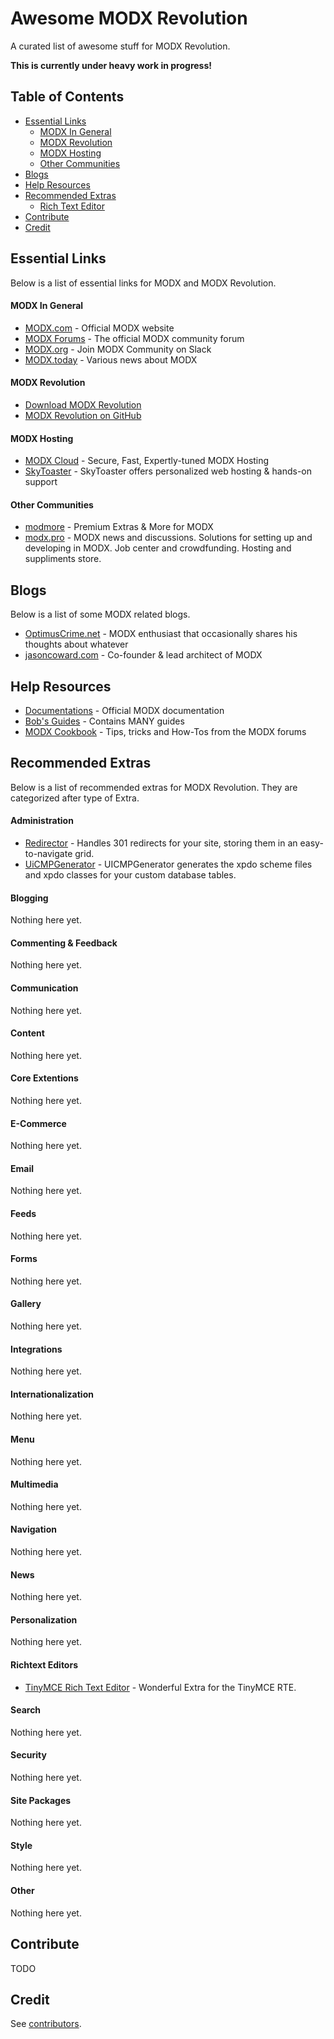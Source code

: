 # Awesome MODX Revolution

A curated list of awesome stuff for MODX Revolution.

**This is currently under heavy work in progress!**

## Table of Contents

- [Essential Links](#essential-links)
    - [MODX In General](#modx-in-general)
    - [MODX Revolution](#modx-revolution)
    - [MODX Hosting](#modx-hosting)
    - [Other Communities](#other-communities)
- [Blogs](#blogs)
- [Help Resources](#help-resources)
- [Recommended Extras](#recommended-extras)
    - [Rich Text Editor](#rich-text-editor)
- [Contribute](#contribute)
- [Credit](#credit) 

## Essential Links

Below is a list of essential links for MODX and MODX Revolution.

#### MODX In General

- [MODX.com](http://modx.com/) - Official MODX website
- [MODX Forums](http://modx.com/forums) - The official MODX community forum
- [MODX.org](http://modx.org/) - Join MODX Community on Slack
- [MODX.today](https://modx.today/) - Various news about MODX

#### MODX Revolution

- [Download MODX Revolution](https://modx.com/download/)
- [MODX Revolution on GitHub](https://github.com/modxcms/revolution)

#### MODX Hosting

- [MODX Cloud](https://modxcloud.com/) - Secure, Fast, Expertly-tuned MODX Hosting
- [SkyToaster](https://skytoaster.com/) - SkyToaster offers personalized web hosting & hands-on support

#### Other Communities

- [modmore](https://modmore.com) - Premium Extras & More for MODX
- [modx.pro](https://modx.pro/) - MODX news and discussions. Solutions for setting up and developing in MODX. Job center and crowdfunding. Hosting and suppliments store.

## Blogs

Below is a list of some MODX related blogs.

- [OptimusCrime.net](https://optimuscrime.net/) - MODX enthusiast that occasionally shares his thoughts about whatever
- [jasoncoward.com](http://jasoncoward.com/) - Co-founder & lead architect of MODX

## Help Resources

- [Documentations](https://rtfm.modx.com/) - Official MODX documentation
- [Bob's Guides](http://bobsguides.com/) - Contains MANY guides
- [MODX Cookbook](http://modxcookbook.com/) - Tips, tricks and How-Tos from the MODX forums

## Recommended Extras

Below is a list of recommended extras for MODX Revolution. They are categorized after type of Extra.

#### Administration

- [Redirector](https://modx.com/extras/package/redirector) - Handles 301 redirects for your site, storing them in an easy-to-navigate grid.
- [UiCMPGenerator](https://modx.com/extras/package/uicmpgenerator) - UICMPGenerator generates the xpdo scheme files and xpdo classes for your custom database tables.

#### Blogging

Nothing here yet.

#### Commenting & Feedback

Nothing here yet.

#### Communication

Nothing here yet.

#### Content

Nothing here yet.

#### Core Extentions

Nothing here yet.

#### E-Commerce

Nothing here yet.

#### Email

Nothing here yet.

#### Feeds

Nothing here yet.

#### Forms

Nothing here yet.

#### Gallery

Nothing here yet.

#### Integrations

Nothing here yet.

#### Internationalization

Nothing here yet.

#### Menu

Nothing here yet.

#### Multimedia

Nothing here yet.

#### Navigation

Nothing here yet.

#### News

Nothing here yet.

#### Personalization

Nothing here yet.

#### Richtext Editors

- [TinyMCE Rich Text Editor](https://modx.com/extras/package/tinymcerichtexteditor) - Wonderful Extra for the TinyMCE RTE.

#### Search

Nothing here yet.

#### Security

Nothing here yet.

#### Site Packages

Nothing here yet.

#### Style

Nothing here yet.

#### Other

Nothing here yet.

## Contribute

TODO

## Credit

See [contributors](https://github.com/OptimusCrime/awesome-modx-revo/graphs/contributors).
